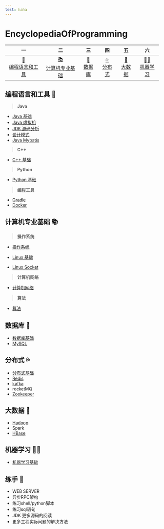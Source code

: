 ```yaml
---
test: haha
---
```




# EncyclopediaOfProgramming

|                           一                           |                          二                          |                        三                        |                        四                        |                       五                       |                            六                            |
| :----------------------------------------------------: | :--------------------------------------------------: | :----------------------------------------------: | :----------------------------------------------: | :--------------------------------------------: | :------------------------------------------------------: |
| [:wrench:<br />编程语言和工具](#编程语言和工具-wrench) | [:books:<br />计算机专业基础](#计算机专业基础-books) | [:floppy_disk:<br />数据库](#数据库-floppy_disk) | [:sweat_drops:<br />分布式](#分布式-sweat_drops) | [:baby_chick:<br />大数据](#大数据-baby_chick) | [:man_astronaut:<br />机器学习](#机器学习-man_astronaut) |

## 编程语言和工具 :wrench:

> **Java**

* [Java 基础](ProgrammingNotes/JavaBasic.md)
* [Java 虚拟机](ProgrammingNotes/JavaVirtualMachine.md)
* [JDK 源码分析](ProgrammingNotes/JDKSourceCodeAnalysis.md)
* [设计模式](ProgrammingNotes/DesignPatterns.md)
* [Java Mybatis](ProgrammingNotes/JavaMybatis.md)

> **C++**

* [C++ 基础](ProgrammingNotes/CppBasics.md)

> **Python**

* [Python 基础](ProgrammingNotes/PythonBasics.md)

> **编程工具**

* [Gradle](ProgrammingNotes/Gradle.md)
* [Docker](ProgrammingNotes/Docker.md)

## 计算机专业基础 :books:

> **操作系统** 

* [操作系统](ProgrammingNotes/OperatingSystem.md)
* [Linux 基础](ProgrammingNotes/LinuxBasics.md)

* [Linux Socket](ProgrammingNotes/LinuxSocket.md)

> **计算机网络**

* [计算机网络](ProgrammingNotes/NetworkOfComputer.md)

> **算法**

* [算法](Algorithm/Algorithm.md)

## 数据库 :floppy_disk:

* [数据库基础](ProgrammingNotes/DatabaseBasics.md)
* [MySQL](ProgrammingNotes/MySQL.md)

## 分布式 :sweat_drops:

* [分布式基础](ProgrammingNotes/DistributedSystem.md)
* [Redis](ProgrammingNotes/Redis.md)
* [kafka](ProgrammingNotes/Kafka.md)
* rocketMQ
* [Zookeeper](ProgrammingNotes/zookeeper.md)

## 大数据 :baby_chick:

* [Hadoop](ProgrammingNotes/Hadoop.md)
* Spark
* [HBase](ProgrammingNotes/HBase.md)

## 机器学习 :man_astronaut:

* [机器学习基础](MachineLearning/MachineLearningBasics.md)

## 练手 :egg:

* WEB SERVER
* 异步RPC架构
* 练习shell/python脚本
* 练习sql语句
* JDK 更多源码的阅读
* 更多工程实际问题的解决方法